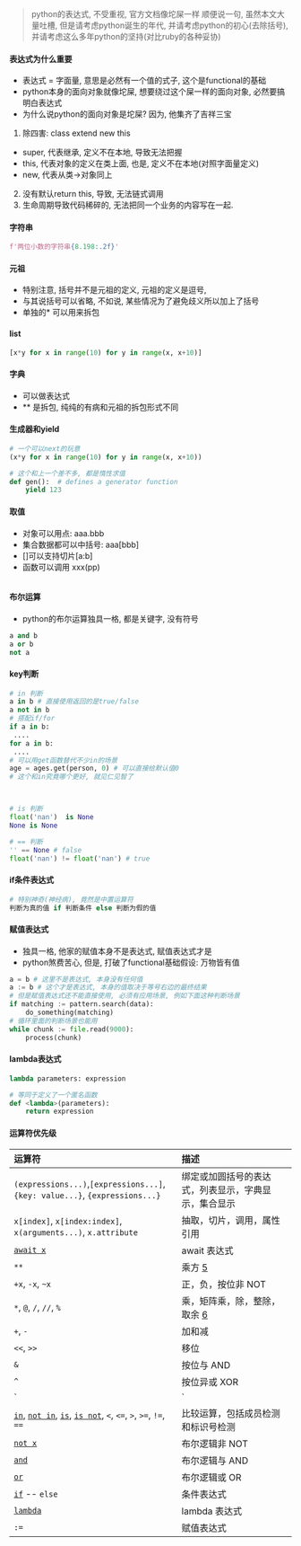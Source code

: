> python的表达式, 不受重视, 官方文档像坨屎一样
> 顺便说一句, 虽然本文大量吐槽, 但是请考虑python诞生的年代, 并请考虑python的初心(去除括号), 并请考虑这么多年python的坚持(对比ruby的各种妥协)

#### 表达式为什么重要
- 表达式 = 字面量, 意思是必然有一个值的式子, 这个是functional的基础
- python本身的面向对象就像坨屎, 想要绕过这个屎一样的面向对象, 必然要搞明白表达式
- 为什么说python的面向对象是坨屎? 因为, 他集齐了吉祥三宝
1. 除四害: class extend new this
 -  super, 代表继承, 定义不在本地, 导致无法把握
 -  this, 代表对象的定义在类上面, 也是, 定义不在本地(对照字面量定义)
 -  new, 代表从类->对象同上
2. 没有默认return this, 导致, 无法链式调用
3. 生命周期导致代码稀碎的, 无法把同一个业务的内容写在一起.

#### 字符串
```python
f'两位小数的字符串{8.198:.2f}'

```
#### 元祖
- 特别注意, 括号并不是元祖的定义, 元祖的定义是逗号, 
- 与其说括号可以省略, 不如说, 某些情况为了避免歧义所以加上了括号
- 单独的* 可以用来拆包

#### list
```python
[x*y for x in range(10) for y in range(x, x+10)]
```
#### 字典
- 可以做表达式
- ** 是拆包, 纯纯的有病和元祖的拆包形式不同

#### 生成器和yield
```python
# 一个可以next的玩意
(x*y for x in range(10) for y in range(x, x+10))

# 这个和上一个差不多, 都是惰性求值
def gen():  # defines a generator function
    yield 123

```
#### 取值
- 对象可以用点: aaa.bbb
- 集合数据都可以中括号: aaa[bbb]
- []可以支持切片[a:b]
- 函数可以调用 xxx(pp)
```python


```

#### 布尔运算
- python的布尔运算独具一格, 都是关键字, 没有符号

```python
a and b
a or b
not a
```

#### key判断
```python
# in 判断
a in b # 直接使用返回的是true/false
a not in b
# 搭配if/for
if a in b:
 ....
for a in b:
 ....
# 可以用get函数替代不少in的场景
age = ages.get(person, 0) # 可以直接给默认值0
# 这个和in究竟哪个更好, 就见仁见智了



# is 判断
float('nan')  is None
None is None

# == 判断
'' == None # false
float('nan') != float('nan') # true


```

#### if条件表达式
```python
# 特别神奇(神经病), 竟然是中置运算符 
判断为真的值 if 判断条件 else 判断为假的值

```

#### 赋值表达式
- 独具一格, 他家的赋值本身不是表达式, 赋值表达式才是
- python煞费苦心, 但是, 打破了functional基础假设: 万物皆有值
```python
a = b # 这里不是表达式, 本身没有任何值
a := b # 这个才是表达式, 本身的值取决于等号右边的最终结果
# 但是赋值表达式还不能直接使用, 必须有应用场景, 例如下面这种判断场景
if matching := pattern.search(data):
    do_something(matching)
# 循环里面的判断场景也能用
while chunk := file.read(9000):
    process(chunk)

```

#### lambda表达式
```python
lambda parameters: expression

# 等同于定义了一个匿名函数
def <lambda>(parameters):
    return expression

```

#### 运算符优先级


| 运算符                                                       | 描述                                                         |
| :----------------------------------------------------------- | :----------------------------------------------------------- |
| `(expressions...)`,`[expressions...]`, `{key: value...}`, `{expressions...}` | 绑定或加圆括号的表达式，列表显示，字典显示，集合显示         |
| `x[index]`, `x[index:index]`, `x(arguments...)`, `x.attribute` | 抽取，切片，调用，属性引用                                   |
| [`await x`](https://docs.python.org/zh-cn/3/reference/expressions.html#await) | await 表达式                                                 |
| `**`                                                         | 乘方 [5](https://docs.python.org/zh-cn/3/reference/expressions.html#id21) |
| `+x`, `-x`, `~x`                                             | 正，负，按位非 NOT                                           |
| `*`, `@`, `/`, `//`, `%`                                     | 乘，矩阵乘，除，整除，取余 [6](https://docs.python.org/zh-cn/3/reference/expressions.html#id22) |
| `+`, `-`                                                     | 加和减                                                       |
| `<<`, `>>`                                                   | 移位                                                         |
| `&`                                                          | 按位与 AND                                                   |
| `^`                                                          | 按位异或 XOR                                                 |
| `|`                                                          | 按位或 OR                                                    |
| [`in`](https://docs.python.org/zh-cn/3/reference/expressions.html#in), [`not in`](https://docs.python.org/zh-cn/3/reference/expressions.html#not-in), [`is`](https://docs.python.org/zh-cn/3/reference/expressions.html#is), [`is not`](https://docs.python.org/zh-cn/3/reference/expressions.html#is-not), `<`, `<=`, `>`, `>=`, `!=`, `==` | 比较运算，包括成员检测和标识号检测                           |
| [`not x`](https://docs.python.org/zh-cn/3/reference/expressions.html#not) | 布尔逻辑非 NOT                                               |
| [`and`](https://docs.python.org/zh-cn/3/reference/expressions.html#and) | 布尔逻辑与 AND                                               |
| [`or`](https://docs.python.org/zh-cn/3/reference/expressions.html#or) | 布尔逻辑或 OR                                                |
| [`if`](https://docs.python.org/zh-cn/3/reference/expressions.html#if-expr) -- `else` | 条件表达式                                                   |
| [`lambda`](https://docs.python.org/zh-cn/3/reference/expressions.html#lambda) | lambda 表达式                                                |
| `:=`                                                         | 赋值表达式                                                   |
